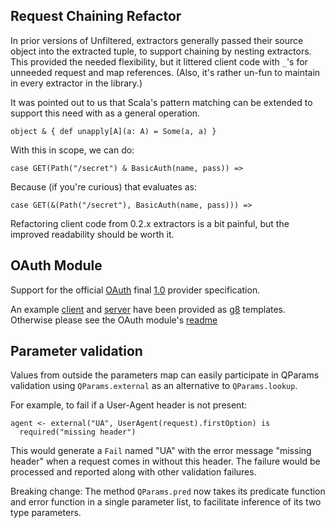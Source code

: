 Request Chaining Refactor
-------------------------

In prior versions of Unfiltered, extractors generally passed their
source object into the extracted tuple, to support chaining by nesting
extractors. This provided the needed flexibility, but it littered
client code with `_`'s for unneeded request and map references. (Also,
it's rather un-fun to maintain in every extractor in the library.)

It was pointed out to us that Scala's pattern matching can be extended
to support this need with as a general operation.

    object & { def unapply[A](a: A) = Some(a, a) }

With this in scope, we can do:

    case GET(Path("/secret") & BasicAuth(name, pass)) =>

Because (if you're curious) that evaluates as:

    case GET(&(Path("/secret"), BasicAuth(name, pass))) =>

Refactoring client code from 0.2.x extractors is a bit painful, but
the improved readability should be worth it.

OAuth Module
------------

Support for the official [OAuth](http://oauth.net/) final [1.0](http://tools.ietf.org/html/rfc5849) provider specification.

An example [client](https://github.com/softprops/unfiltered-oauth-client.g8/#readme)
and [server](https://github.com/softprops/unfiltered-oauth-server.g8/#readme) have been provided as [g8](https://github.com/n8han/giter8/#readme) templates. Otherwise please see the OAuth module's [readme](https://github.com/n8han/Unfiltered/tree/master/oauth/#readme)

Parameter validation
--------------------

Values from outside the parameters map can easily participate in
QParams validation using `QParams.external` as an alternative to
`QParams.lookup`.

For example, to fail if a User-Agent header is not present:

    agent <- external("UA", UserAgent(request).firstOption) is
      required("missing header")

This would generate a `Fail` named "UA" with the error message
"missing header" when a request comes in without this header. The
failure would be processed and reported along with other validation
failures.

Breaking change: The method `QParams.pred` now takes its predicate
function and error function in a single parameter list, to facilitate
inference of its two type parameters.
